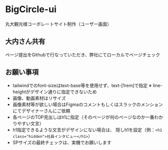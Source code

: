 # BigCircle-ui
丸大観光様コーポレートサイト制作（ユーザー画面）

## 大内さん共有
ページ提出をGithubで行なっていただき、弊社にてローカルでページチェック

## お願い事項
- tailwindでのfont-sizeはtext-base等を使用せず、text-[1rem]で指定 ※ line-heightがデザイン通りに指定できないため
- 画像、動画素材はリサイズ
- 画像素材等が欲しい場合はFigmaのコメントもしくはスラックのメンションにてデザイナーさんにご依頼
- 各ページのTOP見出しはh1に指定（そのページが何のページなのか一番わかりやすい文言）
- h1指定できるような文言がデザインにない場合は、 隠しh1を設定（例：```<h1 class="hidden">社員インタビュー</h1>```）
- SPサイズの最終チェックは、実機でお願いします




